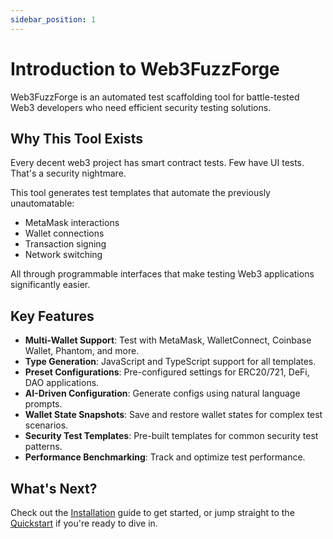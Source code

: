 ```yaml
---
sidebar_position: 1
---
```


# Introduction to Web3FuzzForge

Web3FuzzForge is an automated test scaffolding tool for battle-tested Web3 developers who need efficient security testing solutions.

## Why This Tool Exists

Every decent web3 project has smart contract tests. Few have UI tests. That's a security nightmare.

This tool generates test templates that automate the previously unautomatable:

- MetaMask interactions
- Wallet connections
- Transaction signing
- Network switching

All through programmable interfaces that make testing Web3 applications significantly easier.

## Key Features

- **Multi-Wallet Support**: Test with MetaMask, WalletConnect, Coinbase Wallet, Phantom, and more.
- **Type Generation**: JavaScript and TypeScript support for all templates.
- **Preset Configurations**: Pre-configured settings for ERC20/721, DeFi, DAO applications.
- **AI-Driven Configuration**: Generate configs using natural language prompts.
- **Wallet State Snapshots**: Save and restore wallet states for complex test scenarios.
- **Security Test Templates**: Pre-built templates for common security test patterns.
- **Performance Benchmarking**: Track and optimize test performance.

## What's Next?

Check out the [Installation](installation) guide to get started, or jump straight to the [Quickstart](quickstart) if you're ready to dive in.
